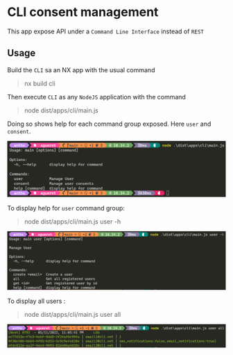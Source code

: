 # CLI consent management

This app expose API under a `Command Line Interface` instead of `REST`

## Usage

Build the `CLI` sa an NX app with the usual command
> nx build cli

Then execute `CLI` as any `NodeJS` application with the command
> node dist/apps/cli/main.js

Doing so shows help for each command group exposed. Here `user` and `consent`.

![CLI command groups](/doc/assets/cli-command-groups.png)

To display help for `user` command group:

> node dist/apps/cli/main.js user -h

![CLI user command group](/doc/assets/cli-user-command-group.png)

To display all users :

> node dist/apps/cli/main.js user all

![CLI user command group](/doc/assets/cli-all-user-command.png)
